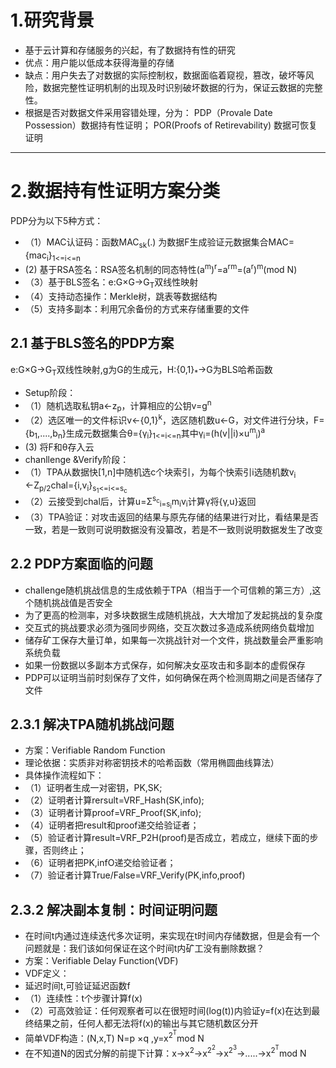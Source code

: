 # 1.研究背景
 -   基于云计算和存储服务的兴起，有了数据持有性的研究
 -   优点：用户能以低成本获得海量的存储
 -   缺点：用户失去了对数据的实际控制权，数据面临着窥视，篡改，破坏等风险，数据完整性证明机制的出现及时识别破坏数据的行为，保证云数据的完整性。
 -   根据是否对数据文件采用容错处理，分为：
    PDP（Provale Date Possession）数据持有性证明；
    POR(Proofs of Retirevability) 数据可恢复证明

***********
# 2.数据持有性证明方案分类

 PDP分为以下5种方式：
- （1）MAC认证码：函数MAC<sub>sk</sub>(.) 为数据F生成验证元数据集合MAC={mac<sub>i</sub>}<sub>1<=i<=n</sub>
-  (2) 基于RSA签名：RSA签名机制的同态特性(a<sup>m</sup>)<sup>r</sup>=a<sup>rm</sup>=(a<sup>r</sup>)<sup>m</sup>(mod N)
- （3）基于BLS签名：e:G&times;G&rarr;G<sub>T</sub>双线性映射
- （4）支持动态操作：Merkle树，跳表等数据结构
- （5）支持多副本：利用冗余备份的方式来存储重要的文件
    
    
    
## 2.1 基于BLS签名的PDP方案
   e:G&times;G&rarr;G<sub>T</sub>双线性映射,g为G的生成元，H:{0,1}<sub>*</sub>&rarr;G为BLS哈希函数
- Setup阶段：
 - （1）随机选取私钥a&larr;z<sub>p</sub>，计算相应的公钥v=g<sup>n</sup> 
 - （2）选区唯一的文件标识v&larr;{0,1}<sup>k</sup>，选区随机数u&larr;G，对文件进行分块，F={b<sub>1</sub>,....,b<sub>n</sub>}生成元数据集合&theta;={&gamma;<sub>i</sub>}<sub>1<=i<=n</sub>其中&gamma;<sub>i</sub>=(h(v||i)&times;u<sup>m</sup><sub>i</sub>)<sup>a</sup>
 - (3) 将F和&theta;存入云
 - chanllenge &Verify阶段：
 - （1）TPA从数据快[1,n]中随机选c个块索引，为每个快索引i选随机数v<sub>i</sub>	
&larr;Z<sub>p/2</sub>chal={i,v<sub>i</sub>}<sub>s<sub>1</sub><=i<=s<sub>c</sub></sub>
- （2）云接受到chal后，计算u=&Sigma;<sup>s<sub>c</sub></sup><sub>i=s<sub>i</sub></sub>m<sub>i</sub>v<sub>i</sub>计算&gamma;将{&gamma;,u}返回
- （3）TPA验证：对攻击返回的结果与原先存储的结果进行对比，看结果是否一致，若是一致则可说明数据没有没纂改，若是不一致则说明数据发生了改变
 

## 2.2 PDP方案面临的问题
 - challenge随机挑战信息的生成依赖于TPA（相当于一个可信赖的第三方）,这个随机挑战值是否安全
 - 为了更高的检测率，对多块数据生成随机挑战，大大增加了发起挑战的复杂度
 - 交互式的挑战要求必须为强同步网络，交互次数过多造成系统网络负载增加
 - 储存矿工保存大量订单，如果每一次挑战针对一个文件，挑战数量会严重影响系统负载
 - 如果一份数据以多副本方式保存，如何解决女巫攻击和多副本的虚假保存
 - PDP可以证明当前时刻保存了文件，如何确保在两个检测周期之间是否储存了文件
 
## 2.3.1 解决TPA随机挑战问题
- 方案：Verifiable Random Function
- 理论依据：实质非对称密钥技术的哈希函数（常用椭圆曲线算法）
- 具体操作流程如下：
- （1）证明者生成一对密钥，PK,SK;
- （2）证明者计算rersult=VRF_Hash(SK,info);
- （3）证明者计算proof=VRF_Proof(SK,info);
- （4）证明者把result和proof递交给验证者；
- （5）验证者计算result=VRF_P2H(proof)是否成立，若成立，继续下面的步骤，否则终止；
- （6）证明者把PK,infO递交给验证者；
- （7）验证者计算True/False=VRF_Verify(PK,info,proof)

## 2.3.2 解决副本复制：时间证明问题
 - 在时间t内通过连续迭代多次证明，来实现在t时间内存储数据，但是会有一个问题就是：我们该如何保证在这个时间t内矿工没有删除数据？
 - 方案：Verifiable Delay Function(VDF)
 - VDF定义：
 - 延迟时间t,可验证延迟函数f
 - （1）连续性：t个步骤计算f(x)
 - （2）可高效验证：任何观察者可以在很短时间(log(t))内验证y=f(x)在达到最终结果之前，任何人都无法将f(x)的输出与其它随机数区分开
 - 简单VDF构造：(N,x,T) N=p &times;q ,y=x<sup>2<sup>T</sup></sup>mod N
 - 在不知道N的因式分解的前提下计算：x&rarr;x<sup>2</sup>&rarr;x<sup>2<sup>2</sup></sup>&rarr;x<sup>2<sup>3</sup></sup>&rarr;.....&rarr;x<sup>2<sup>T</sup></sup>mod N